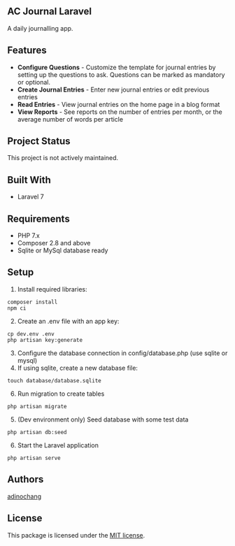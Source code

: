 ## AC Journal Laravel

A daily journalling app.  

## Features

- **Configure Questions** - Customize the template for journal entries by setting up the questions to ask. 
Questions can be marked as mandatory or optional.   
- **Create Journal Entries** - Enter new journal entries or edit previous entries
- **Read Entries** - View journal entries on the home page in a blog format
- **View Reports** - See reports on the number of entries per month, or the average number of words per article 

## Project Status

This project is not actively maintained. 

## Built With
- Laravel 7

## Requirements
- PHP 7.x 
- Composer 2.8 and above
- Sqlite or MySql database ready

## Setup

1. Install required libraries:
``` 
composer install
npm ci
```
2. Create an .env file with an app key:
``` 
cp dev.env .env
php artisan key:generate  
```
3. Configure the database connection in config/database.php (use sqlite or mysql)
4. If using sqlite, create a new database file:
``` 
touch database/database.sqlite
```
6. Run migration to create tables
``` 
php artisan migrate
```
5. (Dev environment only) Seed database with some test data
``` 
php artisan db:seed
```
6. Start the Laravel application
``` 
php artisan serve
```

## Authors

[adinochang](https://github.com/adinochang/)

## License

This package is licensed under the [MIT license](https://github.com/adinochang/ac_journal_laravel/blob/master/LICENSE).

